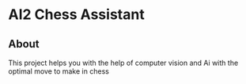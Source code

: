 # AI2 Chess Assistant

## About
This project helps you with the help of computer vision and Ai with the optimal move to make in chess
